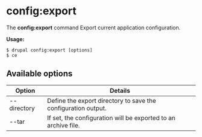 # config:export
The **config:export** command Export current application configuration.

**Usage:**
```
$ drupal config:export [options] 
$ ce  
```

## Available options
Option | Details
-------|-------------
--directory | Define the export directory to save the configuration output.
--tar | If set, the configuration will be exported to an archive file.
